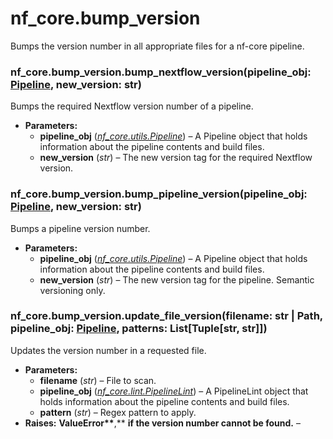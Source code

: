 # nf_core.bump_version

Bumps the version number in all appropriate files for
a nf-core pipeline.

### nf_core.bump_version.bump_nextflow_version(pipeline_obj: [Pipeline](utils.md#nf_core.utils.Pipeline), new_version: str)

Bumps the required Nextflow version number of a pipeline.

- **Parameters:**
  - **pipeline_obj** ([_nf_core.utils.Pipeline_](utils.md#nf_core.utils.Pipeline)) – A Pipeline object that holds information
    about the pipeline contents and build files.
  - **new_version** (_str_) – The new version tag for the required Nextflow version.

### nf_core.bump_version.bump_pipeline_version(pipeline_obj: [Pipeline](utils.md#nf_core.utils.Pipeline), new_version: str)

Bumps a pipeline version number.

- **Parameters:**
  - **pipeline_obj** ([_nf_core.utils.Pipeline_](utils.md#nf_core.utils.Pipeline)) – A Pipeline object that holds information
    about the pipeline contents and build files.
  - **new_version** (_str_) – The new version tag for the pipeline. Semantic versioning only.

### nf_core.bump_version.update_file_version(filename: str | Path, pipeline_obj: [Pipeline](utils.md#nf_core.utils.Pipeline), patterns: List[Tuple[str, str]])

Updates the version number in a requested file.

- **Parameters:**
  - **filename** (_str_) – File to scan.
  - **pipeline_obj** ([_nf_core.lint.PipelineLint_](lint.md#nf_core.lint.PipelineLint)) – A PipelineLint object that holds information
    about the pipeline contents and build files.
  - **pattern** (_str_) – Regex pattern to apply.
- **Raises:**
  **ValueError\*\***,\*\* **if the version number cannot be found.** –
